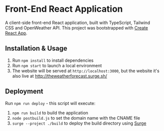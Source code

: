 # Front-End React Application

A client-side front-end React application, built with TypeScript, Tailwind CSS and OpenWeather API.
This project was bootstrapped with [Create React App](https://github.com/facebook/create-react-app).

## Installation & Usage

1. Run `npm install` to install dependencies
1. Run `npm start` to launch a local environment
1. The website will be served at `http://localhost:3000`, but the website it's also live at http://theweatherforecast.surge.sh/

## Deployment

Run `npm run deploy` - this script will execute:

1. `npm run build` to build the application
2. `node postbuild.js` to set the domain name with the CNAME file
3. `surge --project ./build` to deploy the build directory using [Surge](https://surge.sh/)
